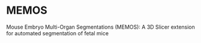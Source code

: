 # MEMOS
Mouse Embryo Multi-Organ Segmentations (MEMOS): A 3D Slicer extension for automated segmentation of fetal mice

